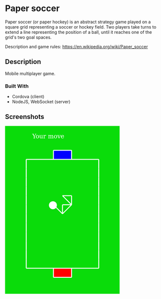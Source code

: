 # Paper soccer

Paper soccer (or paper hockey) is an abstract strategy game played on a square grid representing a soccer or hockey field. Two players take turns to extend a line representing the position of a ball, until it reaches one of the grid's two goal spaces.

Description and game rules:
https://en.wikipedia.org/wiki/Paper_soccer

## Description

Mobile multiplayer game.

### Built With

* Cordova (client)
* NodeJS, WebSocket (server)

## Screenshots
![Image](1.png)

